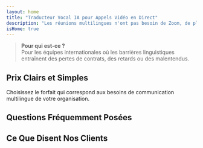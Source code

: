 ```yaml
---
layout: home
title: "Traducteur Vocal IA pour Appels Vidéo en Direct"
description: "Les réunions multilingues n'ont pas besoin de Zoom, de plugins ou d'interprètes. InterMind est un traducteur vocal IA pour les appels vidéo en temps réel — parlez et traduisez instantanément."
isHome: true
---
```


<!-- text="Concentrez-vous sur la croissance — laissez InterMind gérer les langues." -->
<!-- text="Les salles de classe prennent des années ; InterMind offre une compréhension en temps réel aujourd'hui, dans toutes les langues." -->
<!-- text="Réunions Vidéo **Multilingues** avec Interprétation **Vocale**" -->
<!-- title="Réunions Vidéo avec **Interprétation** en Direct" -->

<HeroSection
title="Communiquez dans **Toutes** les Langues"
text="Nouvelle génération d'appels vidéo. Traduction vocale IA — évoluée en interprétation en temps réel.">

<AuthButton text="Écoutez la différence" buttonClass="brand"/>
<!-- <ContactFormModalNav buttonText="Demander une Démo"/>
<NavButton to="#pricing" buttonClass="alt" buttonLabel="Tarifs" /> -->
</HeroSection>

> **Pour qui est-ce ?**  
> Pour les équipes internationales où les barrières linguistiques entraînent des pertes de contrats, des retards ou des malentendus.

<span id="1"></span>
<FeatureBlock :card="{
  title: 'Traduction ≠ Compréhension. Voici la suite.',
  details: 'Quelle que soit la langue, **votre voix est entendue — et comprise** — comme si vous parliez la même langue.',
    items: [
      '⚡︎ Naturellement, en [temps réel](/product/how-it-works), et sans sous-titres ni décalage.',
      '✧ L\'interprétation alimentée par l\'IA capture le ton, l\'intention et la terminologie spécifique à l\'industrie.',
    ],
  link: './product/what-is-intermind',
  src: {
    light: '/1.png',
    dark: '/1.png',
  },
  inversion: false
}" />

<span id="3"></span>
<FeatureBlock :card="{
    title: 'L\'Intelligence au Cœur de Vos Réunions',
    details: 'InterMind transforme chaque appel multilingue en connaissances claires et consultables.',
    items: [
      '🔍 **Posez n\'importe quelle question** — l\'IA trouve des réponses **dans toutes vos réunions**.',
      '✧ Extrait automatiquement les tâches, les responsables et les délais.',
      '✧ Résume les points clés dans n\'importe quelle langue — instantanément.',
    ],
    link: '/product/how-it-works#🧩-deep-memory-deep-understanding',
    src: {
      light: '/2l.png',
      dark: '/2d.png',
    },
    inversion: true
  }" />

<span id="2"></span>
<FeatureBlock :card="{
    title: 'Conçu pour les Réunions Professionnelles — Pas Juste pour Parler',
    details: 'InterMind est une **plateforme de réunion vidéo** de niveau professionnel, pas un simple complément ou plugin.',
    items: [
      '✧ Résolution 1080p, suppression intelligente du bruit, planification, modération, partage d\'écran, enregistrement, chat entre participants et intégration complète du calendrier — tout est intégré, **prêt à l\'emploi**.',
    ],
    link: '/product/how-it-works',
    src: {
      light: '/3l.png',
      dark: '/3d.png',
    },
    inversion: false
  }" />

<span id="4"></span>
<FeatureBlock
  :card="{
    title: 'Confidentialité Là Où C\'est Important',
    details:
      'InterMind est conçu pour les conversations critiques en matière de confiance — où la confidentialité et le contrôle sont essentiels.',
    items: [
      '⚡︎ [Confidentialité basée sur les régions](/product/privacy-architecture) — UE, États-Unis, Asie du Sud-Est',
      '✧ Conforme : RGPD, CCPA, UAE PDPL',
      '✧ **Zéro entraînement de données**. Aucun accès tiers.'
    ],
    link: '/product/privacy-architecture',
    src: {
      light: '/4.png',
      dark: '/4.png',
    },
    inversion: true
  }"
/>

<span id="Pricing"></span>

## Prix Clairs et Simples

Choisissez le forfait qui correspond aux besoins de communication multilingue de votre organisation.

<PricingPlans :plans="[
  {
    title: '**Basic** &nbsp 1 utilisateur',
    price: '**Gratuit**',
    details: '25 réunions gratuites',
    items: [
      'Réunions vidéo de 100 participants + 30 Go de stockage mutualisé par utilisateur [💬](#2)',
      'Interprétation voix-à-voix [💬](#1)',
      'Assistant IA [💬](#3)',
    ],
  },
  {
    title: '**Pro** &nbsp 1-99 utilisateurs',
    price: '**20€** /mois/utilisateur, facturation annuelle',
    details: 'ou 25€ facturation mensuelle',
    items: [
      'Réunions vidéo de 150 participants + 2 To de stockage mutualisé par utilisateur [💬](#2)',
      'Interprétation voix-à-voix [💬](#1)',
      'Assistant IA [💬](#3)',
    ],
  },
  {
    title: '**Business** &nbsp 1-500 utilisateurs',
    price: '**Confidentialité**',
    details: 'Sécurité niveau entreprise',
    items: [
      'Réunions vidéo de 500 participants + 5 To de stockage mutualisé par utilisateur [💬](#2)',
      'Interprétation voix-à-voix [💬](#1)',
      'Assistant IA [💬](#3)',
      'Confidentialité basée sur la région [💬](#4)',
    ],
  }
]">
<AuthButton text="Essayer gratuitement" buttonClass="alt"/>
<AuthButton text="Acheter maintenant" buttonClass="brand"/>
<ContactFormModalNav buttonText="Demander l'accès" buttonClass="alt"/>
</PricingPlans>

<span id="FAQ"></span>

## Questions Fréquemment Posées

<AccordionGroup :items="[
  {
    q: 'Quelle est la différence entre un utilisateur licencié et un participant ?',
    a: 'Un utilisateur licencié dispose d\'une licence gratuite ou payante et peut planifier des réunions avec des participants selon la capacité autorisée par son forfait. Un participant est une personne invitée à une réunion programmée par quelqu\'un disposant d\'une licence. Un participant n\'a pas besoin de compte ni de licence pour rejoindre une réunion et peut **participer gratuitement**. Les participants peuvent rejoindre une réunion depuis un ordinateur, un mobile ou une tablette.'
  },
  {
    q: 'Combien de participants peuvent rejoindre la réunion ?',
    a: 'Le nombre de participants dépend de votre forfait : Basic permet jusqu\'à 100 participants, Pro jusqu\'à 150 participants, et Business accueille jusqu\'à 500 participants par réunion.'
  },
  {
    q: 'Combien de personnes peuvent utiliser une licence InterMind ?',
    a: 'Un utilisateur licencié peut organiser un nombre illimité de réunions. Cependant, si plusieurs utilisateurs doivent programmer des réunions séparées en même temps, vous aurez besoin de licences supplémentaires par utilisateur.'
  },
  {
    q: 'L\'interprétation vocale fonctionne-t-elle sur tous les forfaits ?',
    a: 'Oui, l\'interprétation vocale en temps réel fonctionne sur tous les forfaits, y compris le forfait Basic gratuit. Cependant, le forfait Basic est limité à 25 réunions au total. Les forfaits Pro et Business permettent des réunions illimitées avec des limites de participants plus élevées et des fonctionnalités supplémentaires.'
  },
  {
    q: 'Quelle est la durée maximale d\'une réunion ?',
    a: 'Les réunions peuvent durer jusqu\'à 24 heures sur tous les forfaits.'
  },
  {
    q: 'Puis-je enregistrer les réunions ?',
    a: 'Oui, tous les forfaits permettent l\'enregistrement des réunions. Les enregistrements sont stockés dans votre compte et peuvent être consultés ultérieurement.'
  },
  {
    q: 'Y a-t-il une limite au nombre de réunions que je peux organiser ?',
    a: 'Le forfait Basic permet jusqu\'à 25 réunions, tandis que les forfaits Pro et Business permettent des réunions illimitées.'
  },
  {
    q: 'Puis-je utiliser InterMind sur des appareils mobiles ?',
    a: 'Oui, InterMind est entièrement compatible avec les ordinateurs, mobiles et tablettes.'
  },
  {
    q: 'Que faire si j\'ai besoin de plus de stockage pour les enregistrements ?',
    a: 'Le forfait Pro offre 2 To de stockage mutualisé par utilisateur, tandis que le forfait Business fournit 5 To. Si vous avez besoin de plus, contactez-nous pour des solutions personnalisées.'
  },
  {
    q: 'Comment InterMind assure-t-il la confidentialité et la sécurité des données ?',
    a: 'InterMind est conçu en pensant à la confidentialité. Nous proposons un traitement basé sur la région, des paramètres privés par défaut et la conformité aux normes GDPR, CCPA et UAE PDPL.'
  },
  {
    q: 'Puis-je essayer InterMind avant d\'acheter un forfait ?',
    a: 'Oui, vous pouvez commencer avec le forfait Basic gratuit pour découvrir les fonctionnalités avant de passer aux forfaits Pro ou Business.'
  },
  {
    q: 'Que faire si j\'ai besoin d\'aide ou de support ?',
    a: 'Nous offrons une assistance via notre centre d\'aide, par email et par chat en direct. Pour les utilisateurs du forfait Business, un support dédié est disponible.'
  },
  {
    q: 'Puis-je annuler mon abonnement à tout moment ?',
    a: 'Oui, vous pouvez annuler votre abonnement à tout moment. Pour les forfaits mensuels, l\'annulation prend effet à la fin du cycle de facturation en cours. Les forfaits annuels peuvent être annulés avec un remboursement au prorata.'
  },
  {
    q: 'Comment puis-je mettre à niveau ou rétrograder mon forfait ?',
    a: 'Vous pouvez mettre à niveau ou rétrograder votre forfait à tout moment via les paramètres de votre compte. Les changements prennent effet immédiatement.'
  },
  {
    q: 'Quelles langues InterMind prend-il en charge pour l\'interprétation vocale ?',
    a: 'InterMind prend en charge un large éventail de langues pour l\'interprétation vocale en temps réel. La liste s\'élargit continuellement, veuillez consulter notre site web pour les dernières mises à jour.'
  }
]" />

<span id="Testimonials"></span>

## Ce Que Disent Nos Clients

<AutoScrollTestimonials testimonialsUrl="/testimonials.json"/>